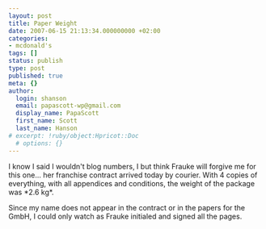 ```yaml
---
layout: post
title: Paper Weight
date: 2007-06-15 21:13:34.000000000 +02:00
categories:
- mcdonald's
tags: []
status: publish
type: post
published: true
meta: {}
author:
  login: shanson
  email: papascott-wp@gmail.com
  display_name: PapaScott
  first_name: Scott
  last_name: Hanson
# excerpt: !ruby/object:Hpricot::Doc
  # options: {}
---
```

<p>I know I said I wouldn't blog numbers, I but think Frauke will forgive me for this one... her franchise contract arrived today by courier. With 4 copies of everything, with all appendices and conditions, the weight of the package was *2.6 kg*. </p>
<p>Since my name does not appear in the contract or in the papers for the GmbH, I could only watch as Frauke initialed and signed all the pages.</p>
